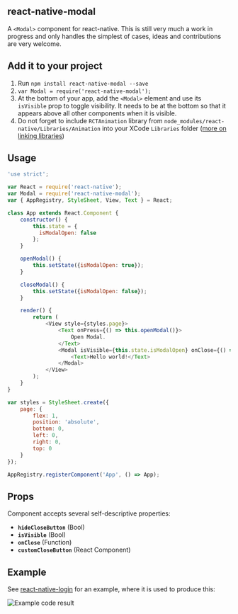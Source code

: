 ## react-native-modal

A `<Modal>` component for react-native. This is still very much a work
in progress and only handles the simplest of cases, ideas and
contributions are very welcome.

## Add it to your project

1. Run `npm install react-native-modal --save`
2. `var Modal = require('react-native-modal');`
3. At the bottom of your app, add the `<Modal>` element and use its
   `isVisible` prop to toggle visibility. It needs to be at the bottom
   so that it appears above all other components when it is visible.
4. Do not forget to include `RCTAnimation` library from `node_modules/react-native/Libraries/Animation` into your XCode `Libraries` folder ([more on linking libraries](http://facebook.github.io/react-native/docs/linking-libraries.html#content))

## Usage

```javascript
'use strict';

var React = require('react-native');
var Modal = require('react-native-modal');
var { AppRegistry, StyleSheet, View, Text } = React;

class App extends React.Component {
    constructor() {
        this.state = {
          isModalOpen: false
        };
    }

    openModal() {
        this.setState({isModalOpen: true});
    }

    closeModal() {
        this.setState({isModalOpen: false});
    }

    render() {
        return (
            <View style={styles.page}>
                <Text onPress={() => this.openModal()}>
                    Open Modal.
                </Text>
                <Modal isVisible={this.state.isModalOpen} onClose={() => this.closeModal()}>
                    <Text>Hello world!</Text>
                </Modal>
            </View>
        );
    }
}

var styles = StyleSheet.create({
    page: {
        flex: 1,
        position: 'absolute',
        bottom: 0,
        left: 0,
        right: 0,
        top: 0
    }
});

AppRegistry.registerComponent('App', () => App);
```

## Props

Component accepts several self-descriptive properties:

- **`hideCloseButton`** (Bool)
- **`isVisible`** (Bool)
- **`onClose`** (Function)
- **`customCloseButton`** (React Component)

## Example

See [react-native-login](https://github.com/brentvatne/react-native-login) for an example, where it is used to produce this:

![Example code result](https://raw.githubusercontent.com/brentvatne/react-native-modal/master/example.png)
